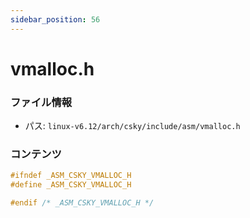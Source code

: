 ```yaml
---
sidebar_position: 56
---
```

# vmalloc.h

### ファイル情報

- パス: `linux-v6.12/arch/csky/include/asm/vmalloc.h`

### コンテンツ

```h
#ifndef _ASM_CSKY_VMALLOC_H
#define _ASM_CSKY_VMALLOC_H

#endif /* _ASM_CSKY_VMALLOC_H */

```
